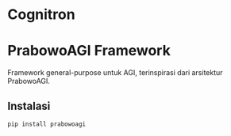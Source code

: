# Cognitron

# PrabowoAGI Framework

Framework general-purpose untuk AGI, terinspirasi dari arsitektur PrabowoAGI.

## Instalasi
```bash
pip install prabowoagi